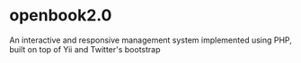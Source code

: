 openbook2.0
===========

An interactive and responsive management system implemented using PHP, built on top of Yii and Twitter's bootstrap